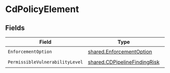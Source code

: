 # CdPolicyElement


## Fields

| Field                                                                               | Type                                                                                | Required                                                                            | Description                                                                         |
| ----------------------------------------------------------------------------------- | ----------------------------------------------------------------------------------- | ----------------------------------------------------------------------------------- | ----------------------------------------------------------------------------------- |
| `EnforcementOption`                                                                 | [shared.EnforcementOption](../../../pkg/models/shared/enforcementoption.md)         | :heavy_check_mark:                                                                  | N/A                                                                                 |
| `PermissibleVulnerabilityLevel`                                                     | [shared.CDPipelineFindingRisk](../../../pkg/models/shared/cdpipelinefindingrisk.md) | :heavy_check_mark:                                                                  | N/A                                                                                 |